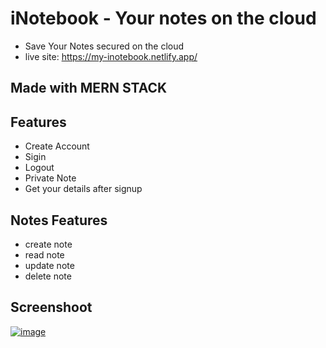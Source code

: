 # iNotebook - Your notes on the cloud
- Save Your Notes secured on the cloud
- live site: https://my-inotebook.netlify.app/

## Made with MERN STACK

## Features
- Create Account
- Sigin
- Logout
- Private Note
- Get your details after signup

## Notes Features
- create note
- read note
- update note
- delete note

## Screenshoot
[![image](https://www.linkpicture.com/q/screenshot_12.png)](https://www.linkpicture.com/view.php?img=LPic617e3229ead5b1240534924)